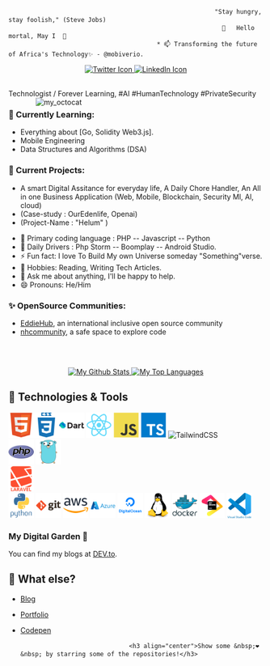 
                                                             "Stay hungry, stay foolish," (Steve Jobs)
                                                               👋   Hello mortal, May I  👋
                                             * 📫 Transforming the future of Africa's Technology✨ - @mobiverio.
                    
<!-- Icon info:
Creator: Gregor Cresnar
Colours used: #AE16B3 #426699 
-->
<p align = "center"> 
  <a href = "https://twitter.com/engrdexterr">
    <img src="https://user-images.githubusercontent.com/61582763/135242590-813d0136-38b8-4ff9-8e9d-2a07d8a90596.png" alt = "Twitter Icon">
  </a>
  <a href = "https://www.linkedin.com/in/engrdexterr/">
    <img src="https://user-images.githubusercontent.com/61582763/135242596-9d7f796a-faa9-47fe-b0cb-2cfc04432def.png" alt = "LinkedIn Icon">
  </a>
</p>

<br>
                                    Technologist  / Forever Learning, #AI #HumanTechnology #PrivateSecurity 



<img src = "https://user-images.githubusercontent.com/61582763/134278937-ed33e623-b833-4565-945d-29fa43ea0b7c.gif" align = "right" alt="my_octocat" width=450px>

### 🌱 Currently Learning:
- Everything about [Go, Solidity Web3.js].
- Mobile Engineering
- Data Structures and Algorithms (DSA)

### 🍃 Current Projects:
- A smart Digital Assitance for everyday life, A Daily Chore Handler, An All in one Business Application  (Web, Mobile, Blockchain, Security Ml, Al, cloud)
-  (Case-study : OurEdenlife, Openai)
-  (Project-Name : "Helum" )

                   

* 🌱 Primary coding language : PHP -- Javascript -- Python 
* 🚀 Daily Drivers : Php Storm -- Boomplay -- Android Studio.
* ⚡ Fun fact: I love To Build My own Universe someday "Something"verse.
* 🎉 Hobbies: Reading, Writing Tech Articles.
* 💬 Ask me about anything, I'll be happy to help.
* 😄 Pronouns: He/Him



### ✨ OpenSource Communities:
- [EddieHub](https://github.com/EddieHubCommunity), an international inclusive open source community
- [nhcommunity](https://github.com/nhcommunity), a safe space to explore code

<br><br>

<p align = "center">
  <a href="https://github.com/guruscode">
    <img alt="My Github Stats" src="https://github-readme-stats.vercel.app/api?username=guruscode&show_icons=true&hide=stars&theme=radical">
  </a>
  <a href="https://github.com/guruscode">
    <img alt="My Top Languages" src="https://github-readme-stats.vercel.app/api/top-langs/?username=guruscode&layout=compact&theme=radical&card_width=250">
  </a>
</p>
<!-- Source for the Github Stats Card: https://github.com/anuraghazra/github-readme-stats -->


## 🔧 Technologies & Tools
<img src="https://github.com/devicons/devicon/blob/master/icons/html5/html5-original.svg" alt="HTML" width="50" height="50"/><img 
src="https://github.com/devicons/devicon/blob/master/icons/css3/css3-plain-wordmark.svg" alt="Css" width="50" height="50"/><img
src="https://github.com/devicons/devicon/blob/master/icons/dart/dart-original-wordmark.svg" alt="Dart" width="50" height="50"/>
<img src="https://github.com/devicons/devicon/blob/master/icons/react/react-original.svg" alt="ReactJs" width="50" height="50"/>
<img src="https://github.com/devicons/devicon/blob/master/icons/javascript/javascript-original.svg" alt="JavaScript" width="50" height="50"/>
<img src="https://github.com/devicons/devicon/blob/master/icons/typescript/typescript-original.svg" alt="TypeScript" width="50" height="50"/> 
<img src="https://cdn.worldvectorlogo.com/logos/tailwindcss.svg" alt="TailwindCSS" width="50" height="50"/>     
<img src="https://github.com/devicons/devicon/blob/master/icons/php/php-original.svg" alt="PHP" width="50" height="50"/> 
<img src="https://github.com/devicons/devicon/blob/master/icons/go/go-original.svg" alt="Go" width="50" height="50"/>    
<img src="https://github.com/devicons/devicon/blob/master/icons/laravel/laravel-plain-wordmark.svg" alt="Laravel" width="50" height="50"/>   
<img src="https://github.com/devicons/devicon/blob/master/icons/python/python-original-wordmark.svg" alt="PYTHON" width="50" height="50"/> 
<img src="https://github.com/devicons/devicon/blob/master/icons/git/git-original-wordmark.svg" alt="Git" width="50" height="50"/> 
<img src="https://github.com/devicons/devicon/blob/master/icons/amazonwebservices/amazonwebservices-original-wordmark.svg" alt="AWS" width="50" height="50"/> 
<img src="https://github.com/devicons/devicon/blob/master/icons/azure/azure-original-wordmark.svg" alt="Azure" width="50" height="50"/> 
<img src="https://github.com/devicons/devicon/blob/master/icons/digitalocean/digitalocean-original-wordmark.svg" alt="Digital Ocean" width="50" height="50"/> 
<img src="https://github.com/devicons/devicon/blob/master/icons/linux/linux-original.svg" alt="Linux" width="50" height="50"/> 
<img src="https://github.com/devicons/devicon/blob/master/icons/docker/docker-original-wordmark.svg" alt="Docker" width="50" height="50"/> 
<img src="https://github.com/devicons/devicon/blob/master/icons/jetbrains/jetbrains-original.svg" alt="Jetbrains" width="50" height="50"/> 
<img src="https://github.com/devicons/devicon/blob/master/icons/vscode/vscode-original-wordmark.svg" alt="Vscode" width="50" height="50"/> 


### My Digital Garden 🌱
You can find my blogs at [DEV.to](https://dev.to/richardsisaac).

</td>



## 🤷 What else?
- [Blog](https://hashnode.com/@engrdexter)
- [Portfolio](https://richard-dexter.vercel.app/)
- [Codepen](https://codepen.io/guruscode)
 

                                    <h3 align="center">Show some &nbsp;❤️&nbsp; by starring some of the repositories!</h3>
